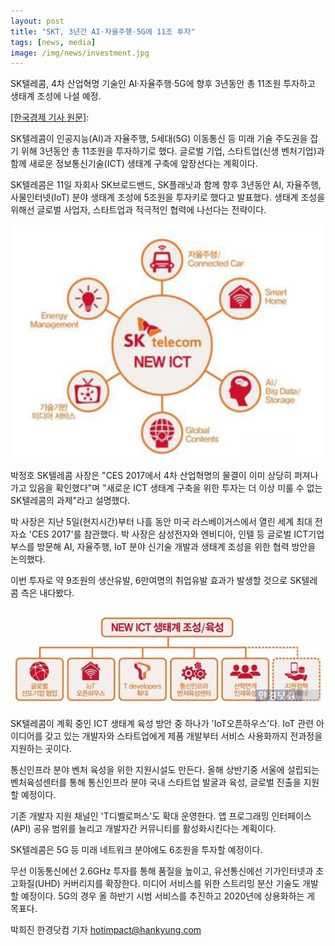 ```yaml
---
layout: post
title: "SKT, 3년간 AI·자율주행·5G에 11조 투자"
tags: [news, media]
image: /img/news/investment.jpg
---
```


SK텔레콤, 4차 산업혁명 기술인 AI·자율주행·5G에 향후 3년동안 총 11조원 투자하고 생태계 조성에 나설 예정. 

[[한국경제 기사 원문]](http://news.hankyung.com/article/201701113584g?nv=o): 

SK텔레콤이 인공지능(AI)과 자율주행, 5세대(5G) 이동통신 등 미래 기술 주도권을 잡기 위해 3년동안 총 11조원을 투자하기로 했다. 글로벌 기업, 스타트업(신생 벤처기업)과 함께 새로운 정보통신기술(ICT) 생태계 구축에 앞장선다는 계획이다. 

SK텔레콤은 11일 자회사 SK브로드밴드, SK플래닛과 함께 향후 3년동안 AI, 자율주행, 사물인터넷(IoT) 분야 생태계 조성에 5조원을 투자키로 했다고 발표했다. 생태계 조성을 위해선 글로벌 사업자, 스타트업과 적극적인 협력에 나선다는 전략이다. 

![img1](/img/news/investment.jpg)

박정호 SK텔레콤 사장은 "CES 2017에서 4차 산업혁명의 물결이 이미 상당히 퍼져나가고 있음을 확인했다"며 "새로운 ICT 생태계 구축을 위한 투자는 더 이상 미룰 수 없는 SK텔레콤의 과제"라고 설명했다. 

박 사장은 지난 5일(현지시간)부터 나흘 동안 미국 라스베이거스에서 열린 세계 최대 전자쇼 'CES 2017'를 참관했다. 박 사장은 삼성전자와 엔비디아, 인텔 등 글로벌 ICT기업 부스를 방문해 AI, 자율주행, IoT 분야 신기술 개발과 생태계 조성을 위한 협력 방안을 논의했다. 

이번 투자로 약 9조원의 생산유발, 6만여명의 취업유발 효과가 발생할 것으로 SK텔레콤 측은 내다봤다. 

![img1](/img/news/investment_2.jpg)

SK텔레콤이 계획 중인 ICT 생태계 육성 방안 중 하나가 'IoT오픈하우스'다. IoT 관련 아이디어를 갖고 있는 개발자와 스타트업에게 제품 개발부터 서비스 사용화까지 전과정을 지원하는 곳이다.

통신인프라 분야 벤처 육성을 위한 지원시설도 만든다. 올해 상반기중 서울에 설립되는 벤처육성센터를 통해 통신인프라 분야 국내 스타트업 발굴과 육성, 글로벌 진출을 지원할 예정이다. 

기존 개발자 지원 채널인 'T디벨로퍼스'도 확대 운영한다. 앱 프로그래밍 인터페이스(API) 공유 범위를 늘리고 개발자간 커뮤니티를 활성화시킨다는 계획이다. 
 
SK텔레콤은 5G 등 미래 네트워크 분야에도 6조원을 투자할 예정이다.

무선 이동통신에선 2.6GHz 투자를 통해 품질을 높이고, 유선통신에선 기가인터넷과 초고화질(UHD) 커버리지를 확장한다. 미디어 서비스를 위한 스트리밍 분산 기술도 개발할 예정이다. 5G의 경우 올 하반기 시범 서비스를 추진하고 2020년에 상용화하는 게 목표다. 

박희진 한경닷컴 기자 hotimpact@hankyung.com
